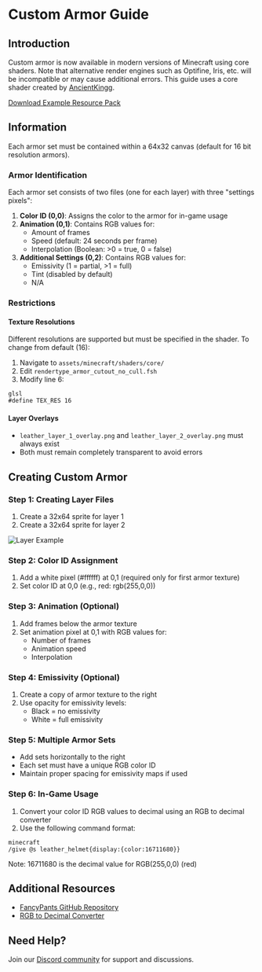 # Custom Armor Guide

## Introduction
Custom armor is now available in modern versions of Minecraft using core shaders. Note that alternative render engines such as Optifine, Iris, etc. will be incompatible or may cause additional errors. This guide uses a core shader created by [AncientKingg](https://github.com/Ancientkingg/fancyPants).

[Download Example Resource Pack](https://jeqo.net/files/fancyPants-master.zip)

## Information

Each armor set must be contained within a 64x32 canvas (default for 16 bit resolution armors).

### Armor Identification
Each armor set consists of two files (one for each layer) with three "settings pixels":

1. **Color ID (0,0)**: Assigns the color to the armor for in-game usage
2. **Animation (0,1)**: Contains RGB values for:
   - Amount of frames
   - Speed (default: 24 seconds per frame)
   - Interpolation (Boolean: >0 = true, 0 = false)
3. **Additional Settings (0,2)**: Contains RGB values for:
   - Emissivity (1 = partial, >1 = full)
   - Tint (disabled by default)
   - N/A

### Restrictions

#### Texture Resolutions
Different resolutions are supported but must be specified in the shader. To change from default (16):

1. Navigate to `assets/minecraft/shaders/core/`
2. Edit `rendertype_armor_cutout_no_cull.fsh`
3. Modify line 6:
```
glsl
#define TEX_RES 16
```

#### Layer Overlays
- `leather_layer_1_overlay.png` and `leather_layer_2_overlay.png` must always exist
- Both must remain completely transparent to avoid errors

## Creating Custom Armor

### Step 1: Creating Layer Files
1. Create a 32x64 sprite for layer 1
2. Create a 32x64 sprite for layer 2

![Layer Example](https://jeqo.net/data/attachments/0/143-a739c88c191ef669b53351305c012d2a.jpg)

### Step 2: Color ID Assignment
1. Add a white pixel (#ffffff) at 0,1 (required only for first armor texture)
2. Set color ID at 0,0 (e.g., red: rgb(255,0,0))

### Step 3: Animation (Optional)
1. Add frames below the armor texture
2. Set animation pixel at 0,1 with RGB values for:
   - Number of frames
   - Animation speed
   - Interpolation

### Step 4: Emissivity (Optional)
1. Create a copy of armor texture to the right
2. Use opacity for emissivity levels:
   - Black = no emissivity
   - White = full emissivity

### Step 5: Multiple Armor Sets
- Add sets horizontally to the right
- Each set must have a unique RGB color ID
- Maintain proper spacing for emissivity maps if used

### Step 6: In-Game Usage
1. Convert your color ID RGB values to decimal using an RGB to decimal converter
2. Use the following command format:
```
minecraft
/give @s leather_helmet{display:{color:16711680}}
```

Note: 16711680 is the decimal value for RGB(255,0,0) (red)

## Additional Resources
- [FancyPants GitHub Repository](https://github.com/Ancientkingg/fancyPants)
- [RGB to Decimal Converter](https://www.shodor.org/stella2java/rgbint.html)

## Need Help?
Join our [Discord community](https://jeqo.net/discord) for support and discussions.